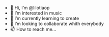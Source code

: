 - 👋 Hi, I’m @lilotiaop
- 👀 I’m interested in music
- 🌱 I’m currently learning to create
- 💞️ I’m looking to collaborate whith everybody
- 📫 How to reach me...

<!---
lilotiaop/lilotiaop is a ✨ special ✨ repository because its `README.md` (this file) appears on your GitHub profile.
You can click the Preview link to take a look at your changes.
--->
